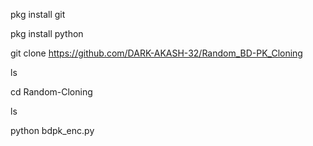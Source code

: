 
pkg install git

pkg install python 

git clone https://github.com/DARK-AKASH-32/Random_BD-PK_Cloning

ls

cd Random-Cloning 

ls

python bdpk_enc.py
